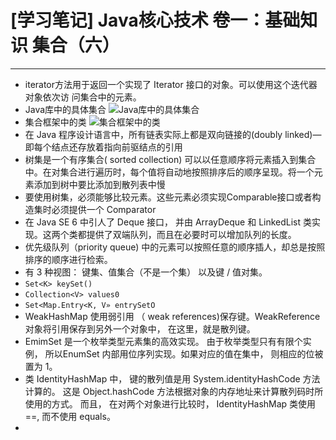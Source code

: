 ﻿# [学习笔记] Java核心技术 卷一：基础知识  集合（六）

---

 - iterator方法用于返回一个实现了 Iterator 接口的对象。可以使用这个迭代器对象依次访
问集合中的元素。
 - Java库中的具体集合
  ![Java库中的具体集合](http://img.blog.csdn.net/20171023093101685?watermark/2/text/aHR0cDovL2Jsb2cuY3Nkbi5uZXQvYmFpZHVfMzIyMzc3MTk=/font/5a6L5L2T/fontsize/400/fill/I0JBQkFCMA==/dissolve/70/gravity/SouthEast)
 - 集合框架中的类
![集合框架中的类](http://img.blog.csdn.net/20171023093901418?watermark/2/text/aHR0cDovL2Jsb2cuY3Nkbi5uZXQvYmFpZHVfMzIyMzc3MTk=/font/5a6L5L2T/fontsize/400/fill/I0JBQkFCMA==/dissolve/70/gravity/SouthEast)
 - 在 Java 程序设计语言中，所有链表实际上都是双向链接的(doubly linked)—即每个结点还存放着指向前驱结点的引用
 - 树集是一个有序集合( sorted collection)  可以以任意顺序将元素插入到集合中。在对集合进行遍历时，每个值将自动地按照排序后的顺序呈现。将一个元素添加到树中要比添加到散列表中慢
 - 要使用树集，必须能够比较元素。这些元素必须实现Comparable接口或者构造集时必须提供一个 Comparator 
 - 在 Java SE 6 中引人了 Deque 接口， 并由 ArrayDeque 和 LinkedList 类实现。这两个类都提供了双端队列，而且在必要时可以增加队列的长度。
 - 优先级队列（priority queue) 中的元素可以按照任意的顺序插人，却总是按照排序的顺序进行检索。
 - 有 3 种视图： 键集、值集合（不是一个集） 以及键 / 值对集。
  - `Set<K> keySet()`
  - `Collection<V> values0`
  - `Set<Map.Entry<K, V» entrySetO`
 -   WeakHashMap 使用弱引用 （ weak references)保存键。WeakReference对象将引用保存到另外一个对象中， 在这里，就是散列键。
 - EmimSet 是一个枚举类型元素集的高效实现。 由于枚举类型只有有限个实例， 所以EnumSet 内部用位序列实现。如果对应的值在集中， 则相应的位被置为 1。
 - 类 IdentityHashMap 中， 键的散列值是用 System.identityHashCode 方法计算的。 这是 Object.hashCode 方法根据对象的内存地址来计算散列码时所使用的方式。 而且， 在对两个对象进行比较时， IdentityHashMap 类使用 ==, 而不使用 equals。
 - 
    
    

